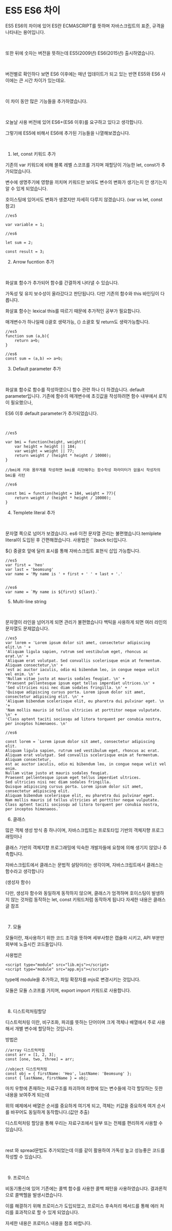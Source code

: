 # ES5 ES6 차이

ES5 ES6의 차이에 있어 ES란 ECMASCRIPT를 뜻하며 자바스크립트의 표준, 규격을 나타내는 용어입니다.

 <br>

또한 뒤에 숫자는 버전을 뜻하는데 ES5(2009년) ES6(2015년) 출시하였습니다.

 <br>

버전별로 확인하다 보면 ES6 이후에는 매년 업데이트가 되고 있는 반면 ES5와 ES6 사이에는 큰 시간 차이가 있는데요.

 <br>

이 차이 동안 많은 기능들을 추가하였습니다.

 <br>

오늘날 사용 버전에 있어 ES6+(ES6 이후)를 요구하고 있다고 생각합니다.

그렇기에 ES5에 비해서 ES6에 추가된 기능들을 나열해보겠습니다.

 <br>

1. let, const 키워드 추가

기존의 var 키워드에 비해 블록 레벨 스코프를 가지며 재할당이 가능한 let, const가 추가되었습니다.

변수에 생명주기에 영향을 끼치며 키워드만 보아도 변수의 변화가 생기는지 안 생기는지 알 수 있게 되었습니다.

호이스팅에 있어서도 변화가 생겼지만 자세히 다루지 않겠습니다. (var vs let, const 참고)

```
//es5

var variable = 1;

//es6

let sum = 2;

const result = 3;
```

 

2. Arrow fucntion 추가

 <br>

화살표 함수가 추가되어 함수를 간결하게 나타낼 수 있습니다.

가독성 및 유지 보수성이 올라갔다고 판단됩니다. 다만 기존의 함수와 this 바인딩이 다릅니다.

화살표 함수는 lexical this를 따르기 때문에 추가적인 공부가 필요합니다.

매개변수가 하나일때 ()괄호 생략가능, {} 소괄호 및 return도 생략가능합니다.

```
//es5
function sum (a,b){
	return a+b;
}

//es6
const sum = (a,b) => a+b;
```

 

3. Default parameter 추가

 <br>

화살표 함수로 함수를 작성하였으니 함수 관련 하나 더 하겠습니다. default parameter입니다.
기존에 함수의 매개변수에 초깃값을 작성하려면 함수 내부에서 로직이 필요했으나,

ES6 이후 default parameter가 추가되었습니다.

 <br>

```
//es5

var bmi = function(height, weight){
    var height = height || 184;
    var weight = weight || 77;
    return weight / (height * height / 10000);
}

//bmi에 키와 몸무게를 작성하면 bmi를 리턴해주는 함수작성 파라미터가 없을시 작성자의 bmi를 리턴

//es6

const bmi = function(height = 184, weight = 77){
	return weight / (height * height / 10000);
}
```

4. Templete literal 추가

 <br>

문자열 쪽으로 넘어가 보겠습니다. es6 이전 문자열 관리는 불편했습니다.temlplete literal이 도입된 후 간편해졌습니다. 사용법은 ``(back tic)입니다.

${} 중괄호 앞에 달러 표시를 통해 자바스크립트 표현식 삽입 가능합니다.

```
//es5
var first = 'heo'
var last = 'beomsung'
var name = 'My name is ' + first + ' ' + last + '.'


//es6
var name = `My name is ${first} ${last}.`
```

5. Multi-line string

 <br>

문자열이 라인을 넘어가게 되면 관리가 불편했습니다 백틱을 사용하게 되면 여러 라인의 문자열도 문제없습니다.

 

```
//es5
var lorem = 'Lorem ipsum dolor sit amet, consectetur adipiscing elit.\n ' +
'Aliquam ligula sapien, rutrum sed vestibulum eget, rhoncus ac erat.\n' +
'Aliquam erat volutpat. Sed convallis scelerisque enim at fermentum. Aliquam consectetur,\n' +
'est ac auctor iaculis, odio mi bibendum leo, in congue neque velit vel enim. \n' +
'Nullam vitae justo at mauris sodales feugiat. \n' +
'Praesent pellentesque ipsum eget tellus imperdiet ultrices.\n' +
'Sed ultricies nisi nec diam sodales fringilla. \n' +
'Quisque adipiscing cursus porta. Lorem ipsum dolor sit amet, consectetur adipiscing elit. \n' +
'Aliquam bibendum scelerisque elit, eu pharetra dui pulvinar eget. \n '+
'Nam mollis mauris id tellus ultricies at porttitor neque vulputate. \n' +
'Class aptent taciti sociosqu ad litora torquent per conubia nostra, per inceptos himenaeos. \n'

//es6

const lorem = `Lorem ipsum dolor sit amet, consectetur adipiscing elit.
Aliquam ligula sapien, rutrum sed vestibulum eget, rhoncus ac erat.
Aliquam erat volutpat. Sed convallis scelerisque enim at fermentum. Aliquam consectetur,
est ac auctor iaculis, odio mi bibendum leo, in congue neque velit vel enim.
Nullam vitae justo at mauris sodales feugiat.
Praesent pellentesque ipsum eget tellus imperdiet ultrices.
Sed ultricies nisi nec diam sodales fringilla.
Quisque adipiscing cursus porta. Lorem ipsum dolor sit amet, consectetur adipiscing elit.
Aliquam bibendum scelerisque elit, eu pharetra dui pulvinar eget.
Nam mollis mauris id tellus ultricies at porttitor neque vulputate.
Class aptent taciti sociosqu ad litora torquent per conubia nostra, per inceptos himenaeos.`
```

 

6. 클래스

많은 객체 생성 방식 중 하나이며, 자바스크립트는 프로토타입 기반의 객체지향 프로그래밍이나

클래스 기반의 객체지향 프로그래밍에 익숙한 개발자들에 요청에 의해 생기지 않았나 추측합니다.

자바스크립트에서 클래스는 문법적 설탕이라는 생각이며, 자바스크립트에서 클래스는 함수라고 생각합니다

(생성자 함수)

다만, 생성자 함수와 동일하게 동작하지 않으며, 클래스가 엄격하며 호이스팅이 발생하지 않는 것처럼 동작하는 let, const 키워드처럼 동작하게 됩니다 자세한 내용은 클래스 글 참조

 <br>

7. 모듈

모듈이란, 재사용하기 위한 코드 조각을 뜻하며 세부사항은 캡슐화 시키고, API 부분만 외부에 노출시킨 코드들입니다.

사용법은

```
<script type="module" src="lib.mjs"></script>
<script type="module" src="app.mjs"></script>
```

type에 module을 추가하고, 파일 확장자를 mjs로 변경시키는 것입니다.

모듈은 모듈 스코프를 가지며, export import 키워드로 사용합니다.

 <br>

8. 디스트럭처링할당

디스트럭처링 이란, 비구조화, 파괴를 뜻하는 단어이며 크게 객체나 배열에서 주로 사용해서 개별 변수에 할당하는 것입니다.

방법은

```
//array 디스트럭처링
const arr = [1, 2, 3];
const [one, two, three] = arr;

//object 디스트럭처링
const obj = { firstName: 'Heo', lastName: 'Beomsung' };
const { lastName, firstName } = obj;
```

마치 우항에 존재하는 자료구조를 파괴하여 좌항에 있는 변수들에 각각 할당하는 듯한 내용을 보여주게 되는데

위의 예제에서 배열은 순서를 중요하게 여기게 되고, 객체는 키값을 중요하게 여겨 순서를 바꾸어도 동일하게 동작합니다.(값만 추출)

디스트럭처링 할당을 통해 우리는 자료구조에서 일부 또는 전체를 편리하게 사용할 수 있습니다.

 <br>

rest 와 spread문법도 추가되었는데 이를 같이 활용하여 가독성 높고 성능좋은 코드를 작성할 수 있습니다.

 <br>

9. 프로미스

 

비동기통신에 있어 기존에는 콜백 함수를 사용한 콜백 패턴을 사용하였습니다. 결과론적으로 콜백헬을 발생시켰습니다.

이를 해결하기 위해 프로미스가 도입되었고, 프로미스 후속처리 메서드를 통해 에러 처리를 효과적으로 할 수 있게 되었습니다.

자세한 내용은 프로미스 내용을 참조 바랍니다.